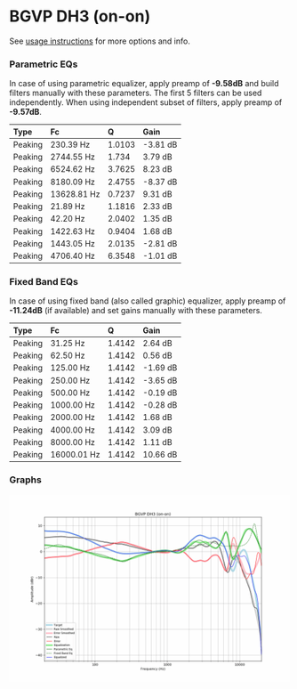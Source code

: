 # BGVP DH3 (on-on)
See [usage instructions](https://github.com/jaakkopasanen/AutoEq#usage) for more options and info.

### Parametric EQs
In case of using parametric equalizer, apply preamp of **-9.58dB** and build filters manually
with these parameters. The first 5 filters can be used independently.
When using independent subset of filters, apply preamp of **-9.57dB**.

| Type    | Fc          |      Q | Gain     |
|:--------|:------------|:-------|:---------|
| Peaking | 230.39 Hz   | 1.0103 | -3.81 dB |
| Peaking | 2744.55 Hz  | 1.734  | 3.79 dB  |
| Peaking | 6524.62 Hz  | 3.7625 | 8.23 dB  |
| Peaking | 8180.09 Hz  | 2.4755 | -8.37 dB |
| Peaking | 13628.81 Hz | 0.7237 | 9.31 dB  |
| Peaking | 21.89 Hz    | 1.1816 | 2.33 dB  |
| Peaking | 42.20 Hz    | 2.0402 | 1.35 dB  |
| Peaking | 1422.63 Hz  | 0.9404 | 1.68 dB  |
| Peaking | 1443.05 Hz  | 2.0135 | -2.81 dB |
| Peaking | 4706.40 Hz  | 6.3548 | -1.01 dB |

### Fixed Band EQs
In case of using fixed band (also called graphic) equalizer, apply preamp of **-11.24dB**
(if available) and set gains manually with these parameters.

| Type    | Fc          |      Q | Gain     |
|:--------|:------------|:-------|:---------|
| Peaking | 31.25 Hz    | 1.4142 | 2.64 dB  |
| Peaking | 62.50 Hz    | 1.4142 | 0.56 dB  |
| Peaking | 125.00 Hz   | 1.4142 | -1.69 dB |
| Peaking | 250.00 Hz   | 1.4142 | -3.65 dB |
| Peaking | 500.00 Hz   | 1.4142 | -0.19 dB |
| Peaking | 1000.00 Hz  | 1.4142 | -0.28 dB |
| Peaking | 2000.00 Hz  | 1.4142 | 1.68 dB  |
| Peaking | 4000.00 Hz  | 1.4142 | 3.09 dB  |
| Peaking | 8000.00 Hz  | 1.4142 | 1.11 dB  |
| Peaking | 16000.01 Hz | 1.4142 | 10.66 dB |

### Graphs
![](./BGVP%20DH3%20(on-on).png)